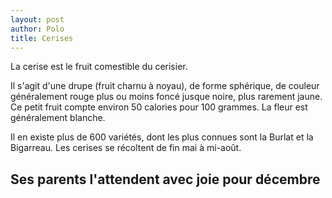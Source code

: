 ```yaml
---
layout: post
author: Polo
title: Cerises
---
```


La cerise est le fruit comestible du cerisier.

Il s'agit d'une drupe (fruit charnu à noyau), de forme sphérique,
de couleur généralement rouge plus ou moins foncé jusque noire,
plus rarement jaune.
Ce petit fruit compte environ 50 calories pour 100 grammes.
La fleur est généralement blanche.

Il en existe plus de 600 variétés, dont les plus connues sont la Burlat et la
Bigarreau. Les cerises se récoltent de fin mai à mi-août.

## Ses parents l'attendent avec joie pour décembre
